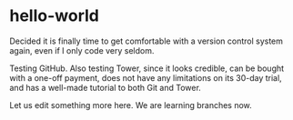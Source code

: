 # hello-world

Decided it is finally time to get comfortable with a version control system again, even if I only code very seldom.

Testing GitHub. Also testing Tower, since it looks credible, can be bought with a one-off payment, does not have any limitations on its 30-day trial, and has a well-made tutorial to both Git and Tower.

Let us edit something more here. We are learning branches now.
